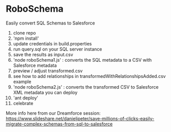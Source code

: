 # RoboSchema
Easily convert SQL Schemas to Salesforce

1) clone repo
2) 'npm install'
3) update credentials in build.properties
4) run query.sql on your SQL server instance
5) save the results as input.csv
6) 'node roboSchema1.js' : converts the SQL metadata to a CSV with Salesforce metadata
7) preview / adjust transformed.csv
8) see how to add relationships in transformedWithRelationshipsAdded.csv example
9) 'node roboSchema2.js' : converts the transformed CSV to Salesforce XML metadata you can deploy
10) 'ant deploy'
11) celebrate

More info here from our Dreamforce session:
https://www.slideshare.net/danieljpeter/save-millions-of-clicks-easily-migrate-complex-schemas-from-sql-to-salesforce
